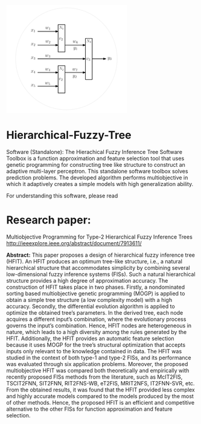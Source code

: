 ![](https://github.com/VarunKumarOjha/Hierarchical-Fuzzy-Tree/blob/master/hfit_glim.png)
<br>
# Hierarchical-Fuzzy-Tree
Software (Standalone): The Hierachical Fuzzy Inference Tree Software Toolbox is a function approximation and feature selection tool that uses genetic programming for constructing tree like structure to construct an adaptive multi-layer perceptron. This standalone software toolbox solves prediction problems. The developed algorithm performs multiobjective in which it adaptively creates a simple models with high generalization ability.

For understanding this software, please read 
# Research paper:
Multiobjective Programming for Type-2 Hierarchical Fuzzy Inference Trees <br>
http://ieeexplore.ieee.org/abstract/document/7913611/

<b> Abstract:</b>
This paper proposes a design of hierarchical fuzzy inference tree (HFIT). An HFIT produces an optimum tree-like structure, i.e., a natural hierarchical structure that accommodates simplicity by combining several low-dimensional fuzzy inference systems (FISs). Such a natural hierarchical structure provides a high degree of approximation accuracy. The construction of HFIT takes place in two phases. Firstly, a nondominated sorting based multiobjective genetic programming (MOGP) is applied to obtain a simple tree structure (a low complexity model) with a high accuracy. Secondly, the differential evolution algorithm is applied to optimize the obtained tree’s parameters. In the derived tree, each node acquires a different input’s combination, where the evolutionary process governs the input’s combination. Hence, HFIT nodes are heterogeneous in nature, which leads to a high diversity among the rules generated by the HFIT. Additionally, the HFIT provides an automatic feature selection because it uses MOGP for the tree’s structural optimization that accepts inputs only relevant to the knowledge contained in data. The HFIT was studied in the context of both type-1 and type-2 FISs, and its performance was evaluated through six application problems. Moreover, the proposed multiobjective HFIT was compared both theoretically and empirically with recently proposed FISs methods from the literature, such as McIT2FIS, TSCIT2FNN, SIT2FNN, RIT2FNS-WB, eT2FIS, MRIT2NFS, IT2FNN-SVR, etc. From the obtained results, it was found that the HFIT provided less complex and highly accurate models compared to the models produced by the most of other methods. Hence, the proposed HFIT is an efficient and competitive alternative to the other FISs for function approximation and feature selection.
